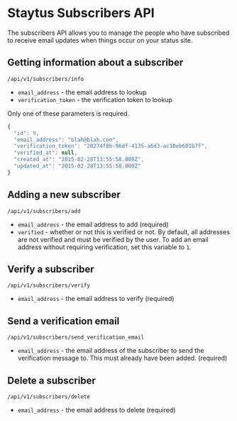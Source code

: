 # Staytus Subscribers API

The subscribers API allows you to manage the people who have subscribed to
receive email updates when things occur on your status site.

## Getting information about a subscriber

```text
/api/v1/subscribers/info
```

* `email_address` - the email address to lookup
* `verification_token` - the verification token to lookup

Only one of these parameters is required.

```javascript
{
  "id": 9,
  "email_address": "blah@blah.com",
  "verification_token": "20274f8b-96df-4135-a6d3-ac10eb601b7f",
  "verified_at": null,
  "created_at": "2015-02-28T13:55:58.000Z",
  "updated_at": "2015-02-28T13:55:58.000Z"
}
```

## Adding a new subscriber

```text
/api/v1/subscribers/add
```

* `email_address` - the email address to add (required)
* `verified` - whether or not this is verified or not. By default, all addresses
  are not verified and must be verified by the user. To add an email address
  without requiring verification, set this variable to `1`.

## Verify a subscriber

```text
/api/v1/subscribers/verify
```

* `email_address` - the email address to verify (required)

## Send a verification email

```text
/api/v1/subscribers/send_verification_email
```

* `email_address` - the email address of the subscriber to send the verification
  message to. This must already have been added. (required)

## Delete a subscriber

```text
/api/v1/subscribers/delete
```

* `email_address` - the email address to delete (required)
